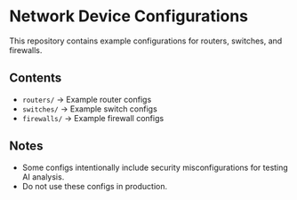 # Network Device Configurations

This repository contains example configurations for routers, switches, and firewalls.


## Contents
- `routers/` → Example router configs
- `switches/` → Example switch configs
- `firewalls/` → Example firewall configs

## Notes
- Some configs intentionally include security misconfigurations for testing AI analysis.
- Do not use these configs in production.
